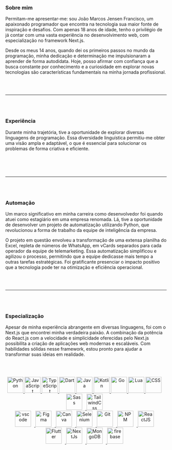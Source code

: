 </br></br>

### Sobre mim

Permitam-me apresentar-me: sou João Marcos Jensen Francisco, um apaixonado programador que encontra na tecnologia sua maior fonte de inspiração e desafios. Com apenas 18 anos de idade, tenho o privilégio de já contar com uma vasta experiência no desenvolvimento web, com especialização no framework Next.js.
  
Desde os meus 14 anos, quando dei os primeiros passos no mundo da programação, minha dedicação e determinação me impulsionaram a aprender de forma autodidata. Hoje, posso afirmar com confiança que a busca constante por conhecimento e a curiosidade em explorar novas tecnologias são características fundamentais na minha jornada profissional.

  </br>
  </br>
  
  ---
  
  </br></br>

### Experiência

Durante minha trajetória, tive a oportunidade de explorar diversas linguagens de programação. Essa diversidade linguística permitiu-me obter uma visão ampla e adaptável, o que é essencial para solucionar os problemas de forma criativa e eficiente.

  </br>
  
  </br>
  </br>
  
  ---
  
  </br></br>

### Automação

Um marco significativo em minha carreira como desenvolvedor foi quando atuei como estagiário em uma empresa renomada. Lá, tive a oportunidade de desenvolver um projeto de automatização utilizando Python, que revolucionou a forma de trabalho da equipe de inteligência da empresa.

O projeto em questão envolveu a transformação de uma extensa planilha do Excel, repleta de números de WhatsApp, em vCards separados para cada operador da equipe de telemarketing. Essa automatização simplificou e agilizou o processo, permitindo que a equipe dedicasse mais tempo a outras tarefas estratégicas. Foi gratificante presenciar o impacto positivo que a tecnologia pode ter na otimização e eficiência operacional.

  </br>
  </br>
  
  ---
  
  </br></br>

### Especialização

Apesar de minha experiência abrangente em diversas linguagens, foi com o Next.js que encontrei minha verdadeira paixão. A combinação da potência do React.js com a velocidade e simplicidade oferecidas pelo Next.js possibilita a criação de aplicações web modernas e escaláveis. Com habilidades sólidas nesse framework, estou pronto para ajudar a transformar suas ideias em realidade.

  </br></br>

<div align="center">
  <a href="https://www.python.org/" target="_blank" rel="noreferrer">
    <img  alt="Python" height="50px" src="https://cdn.jsdelivr.net/gh/devicons/devicon/icons/python/python-original.svg"/>
  </a>
  <a href="https://developer.mozilla.org/en-US/docs/Web/JavaScript" target="_blank" rel="noreferrer">
    <img  alt="JavaScript" height="50px" src="https://cdn.jsdelivr.net/gh/devicons/devicon/icons/javascript/javascript-plain.svg"/>
  </a>
  <a href="https://www.typescriptlang.org/" target="_blank" rel="noreferrer">
      <img  alt="TypeScript" height="50px" src="https://cdn.jsdelivr.net/gh/devicons/devicon/icons/typescript/typescript-plain.svg"/>
  </a>
  <a href="https://dart.dev/" target="_blank" rel="noreferrer">
    <img  alt="Dart" height="50px" src="https://cdn.jsdelivr.net/gh/devicons/devicon/icons/dart/dart-original.svg"/>
  </a>
  <a href="https://dev.java/" target="_blank" rel="noreferrer">
    <img  alt="Java" height="50px" src="https://cdn.jsdelivr.net/gh/devicons/devicon/icons/java/java-original.svg"/>
  </a>
  <a href="https://kotlinlang.org/" target="_blank" rel="noreferrer">
    <img  alt="Kotlin" height="50px" src="https://cdn.jsdelivr.net/gh/devicons/devicon/icons/kotlin/kotlin-original.svg"/>
  </a>
  <a href="https://go.dev/" target="_blank" rel="noreferrer">
    <img  alt="Go" height="50px" src="https://cdn.jsdelivr.net/gh/devicons/devicon/icons/go/go-original.svg"/>
  </a>
  <a href="https://www.lua.org/" target="_blank" rel="noreferrer">
    <img  alt="Lua" height="50px" src="https://cdn.jsdelivr.net/gh/devicons/devicon/icons/lua/lua-original-wordmark.svg"/>
  </a>
  <a href="https://developer.mozilla.org/en-US/docs/Web/CSS" target="_blank" rel="noreferrer">
    <img  alt="CSS" height="50px" style="padding-right:10px;" src="https://cdn.jsdelivr.net/gh/devicons/devicon/icons/css3/css3-original.svg"/>
  </a>
  <a href="https://sass-lang.com/" target="_blank" rel="noreferrer">
    <img  alt="Sass" height="50px" style="padding-right:10px;" src="https://cdn.jsdelivr.net/gh/devicons/devicon/icons/sass/sass-original.svg"/>
  </a>
  <a href="https://tailwindcss.com/" target="_blank" rel="noreferrer">
    <img  alt="TailwindCss" height="50px" style="padding-right:10px;" src="https://cdn.jsdelivr.net/gh/devicons/devicon/icons/tailwindcss/tailwindcss-plain.svg"/>
  </a>
</div>

<div align="center">
    <a href="https://code.visualstudio.com/" target="_blank" rel="noreferrer">
      <img  alt="vscode" height="50px" style="padding-right:10px;"src="https://cdn.jsdelivr.net/gh/devicons/devicon/icons/vscode/vscode-original.svg"/>
    </a>
    <a href="https://www.figma.com/" target="_blank" rel="noreferrer">
      <img  alt="Figma" height="50px" style="padding-right:10px;" src="https://cdn.jsdelivr.net/gh/devicons/devicon/icons/figma/figma-original.svg"/> 
    </a>
    <a href="https://www.canva.com/" target="_blank" rel="noreferrer">
      <img  alt="Canva" height="50px" style="padding-right:10px;" src="https://cdn.jsdelivr.net/gh/devicons/devicon/icons/canva/canva-original.svg"/> 
    </a>
    <a href="https://www.selenium.dev/" target="_blank" rel="noreferrer">
      <img  alt="Selenium" height="50px" style="padding-right:10px;" src="https://cdn.jsdelivr.net/gh/devicons/devicon/icons/selenium/selenium-original.svg"/> 
    </a>
    <a href="https://git-scm.com/" target="_blank" rel="noreferrer">
      <img  alt="Git" height="50px" style="padding-right:10px;" src="https://cdn.jsdelivr.net/gh/devicons/devicon/icons/git/git-original.svg"/>
    </a>
    <a href="https://www.npmjs.com/" target="_blank" rel="noreferrer">
        <img  alt="NPM" height="50px" style="padding-right:10px;" src="https://cdn.jsdelivr.net/gh/devicons/devicon/icons/npm/npm-original-wordmark.svg"/>
    </a>
    <a href="https://reactjs.org/" target="_blank" rel="noreferrer">
      <img  alt="ReactJS" height="50px" style="padding-right:10px;" src="https://cdn.jsdelivr.net/gh/devicons/devicon/icons/react/react-original.svg" />
    </a>
    <a href="https://flutter.dev/" target="_blank" rel="noreferrer">
      <img  alt="Flutter" height="50px" style="padding-right:10px;" src="https://cdn.jsdelivr.net/gh/devicons/devicon/icons/flutter/flutter-original.svg" />
    </a>
    <a href="https://nextjs.org/" target="_blank" rel="noreferrer">
      <img  alt="NextJs" height="50px" style="padding-right:10px;" src="https://cdn.jsdelivr.net/gh/devicons/devicon/icons/nextjs/nextjs-original.svg" />
    </a>
    <a href="https://www.mongodb.com/" target="_blank" rel="noreferrer">
      <img  alt="MongoDB" height="50px" style="padding-right:10px;" src="https://cdn.jsdelivr.net/gh/devicons/devicon/icons/mongodb/mongodb-original.svg"/>
    </a>
    <a href="https://firebase.google.com/" target="_blank" rel="noreferrer">
      <img  alt="firebase" height="50px" style="padding-right:10px;" src="https://cdn.jsdelivr.net/gh/devicons/devicon/icons/firebase/firebase-plain.svg"/>
    </a>
</div>
  
</div>
